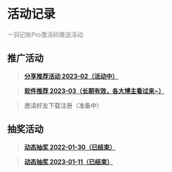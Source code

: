 # 活动记录

<font color=gray>一羽记账Pro激活码赠送活动</font>

## 推广活动

> **[分享推荐活动 2023-02（活动中）](doc/act/2023-02-promoting.md)**

> **[软件推荐 2023-03（长期有效，各大博主看过来~）](/doc/act/2023-03-promoting.md)**

> 邀请好友下载注册（准备中）

## 抽奖活动

> **[动态抽奖 2022-01-30（已结束）](/doc/act/2022-01-30.md)**

> **[动态抽奖 2023-01-11（已结束）](/doc/act/2023-01-11.md)**
